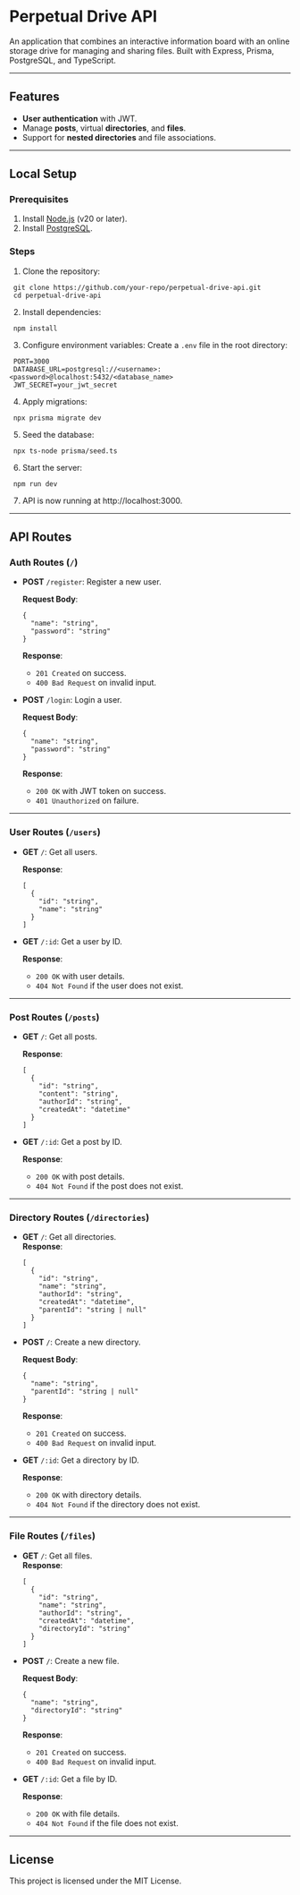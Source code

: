 # Perpetual Drive API

An application that combines an interactive information board with an online storage drive for managing and sharing files.
Built with Express, Prisma, PostgreSQL, and TypeScript.

---

## Features
- **User authentication** with JWT.
- Manage **posts**, virtual **directories**, and **files**.
- Support for **nested directories** and file associations.

---

## Local Setup

### Prerequisites
1. Install [Node.js](https://nodejs.org/) (v20 or later).
2. Install [PostgreSQL](https://www.postgresql.org/).

### Steps
1. Clone the repository:
  ```
   git clone https://github.com/your-repo/perpetual-drive-api.git
   cd perpetual-drive-api
  ```
2. Install dependencies:
  ```
   npm install
  ```
3. Configure environment variables:
   Create a `.env` file in the root directory:
  ```
   PORT=3000
   DATABASE_URL=postgresql://<username>:<password>@localhost:5432/<database_name>
   JWT_SECRET=your_jwt_secret
  ```
4. Apply migrations:
  ```
   npx prisma migrate dev
  ```
5. Seed the database:
  ```
   npx ts-node prisma/seed.ts
  ```
6. Start the server:
  ```
   npm run dev
  ```
7. API is now running at http://localhost:3000.

---

## API Routes

### **Auth Routes** (`/`)
- **POST** `/register`: Register a new user.  

  **Request Body**:  
  ```
  {
    "name": "string",
    "password": "string"
  }
  ```

  **Response**:  
  - `201 Created` on success.
  - `400 Bad Request` on invalid input.

- **POST** `/login`: Login a user.  

  **Request Body**:  
  ```
  {
    "name": "string",
    "password": "string"
  }
  ```

  **Response**:  
  - `200 OK` with JWT token on success.
  - `401 Unauthorized` on failure.

---

### **User Routes** (`/users`)
- **GET** `/`: Get all users.  

  **Response**:  
  ```
  [
    {
      "id": "string",
      "name": "string"
    }
  ]
  ```

- **GET** `/:id`: Get a user by ID.  

  **Response**:  
  - `200 OK` with user details.
  - `404 Not Found` if the user does not exist.

---

### **Post Routes** (`/posts`)
- **GET** `/`: Get all posts.  

  **Response**:  
  ```
  [
    {
      "id": "string",
      "content": "string",
      "authorId": "string",
      "createdAt": "datetime"
    }
  ]
  ```

- **GET** `/:id`: Get a post by ID.  

  **Response**:  
  - `200 OK` with post details.
  - `404 Not Found` if the post does not exist.

---

### **Directory Routes** (`/directories`)
- **GET** `/`: Get all directories.  
  **Response**:  
  ```
  [
    {
      "id": "string",
      "name": "string",
      "authorId": "string",
      "createdAt": "datetime",
      "parentId": "string | null"
    }
  ]
  ```

- **POST** `/`: Create a new directory.  

  **Request Body**:  
  ```
  {
    "name": "string",
    "parentId": "string | null"
  }
  ```

  **Response**:  
  - `201 Created` on success.
  - `400 Bad Request` on invalid input.

- **GET** `/:id`: Get a directory by ID.  

  **Response**:  
  - `200 OK` with directory details.
  - `404 Not Found` if the directory does not exist.

---

### **File Routes** (`/files`)
- **GET** `/`: Get all files.  
  **Response**:  
  ```
  [
    {
      "id": "string",
      "name": "string",
      "authorId": "string",
      "createdAt": "datetime",
      "directoryId": "string"
    }
  ]
  ```

- **POST** `/`: Create a new file.  

  **Request Body**:  
  ```
  {
    "name": "string",
    "directoryId": "string"
  }
  ```
  **Response**:  
  - `201 Created` on success.
  - `400 Bad Request` on invalid input.

- **GET** `/:id`: Get a file by ID.  

  **Response**:  
  - `200 OK` with file details.
  - `404 Not Found` if the file does not exist.

---

## License
This project is licensed under the MIT License.